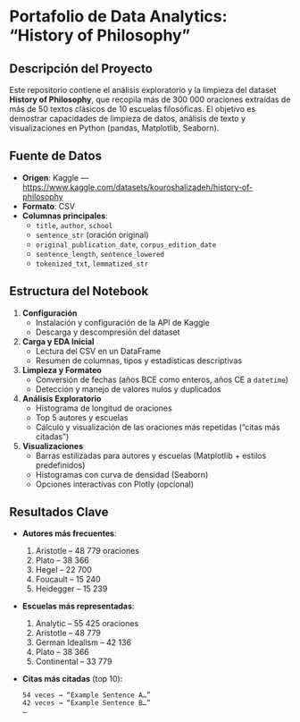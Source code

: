 # Portafolio de Data Analytics: “History of Philosophy”

## Descripción del Proyecto
Este repositorio contiene el análisis exploratorio y la limpieza del dataset **History of Philosophy**, que recopila más de 300 000 oraciones extraídas de más de 50 textos clásicos de 10 escuelas filosóficas. El objetivo es demostrar capacidades de limpieza de datos, análisis de texto y visualizaciones en Python (pandas, Matplotlib, Seaborn).

## Fuente de Datos
- **Origen**: Kaggle — https://www.kaggle.com/datasets/kouroshalizadeh/history-of-philosophy  
- **Formato**: CSV  
- **Columnas principales**:  
  - `title`, `author`, `school`  
  - `sentence_str` (oración original)  
  - `original_publication_date`, `corpus_edition_date`  
  - `sentence_length`, `sentence_lowered`  
  - `tokenized_txt`, `lemmatized_str`

## Estructura del Notebook
1. **Configuración**  
   - Instalación y configuración de la API de Kaggle  
   - Descarga y descompresión del dataset  
2. **Carga y EDA Inicial**  
   - Lectura del CSV en un DataFrame  
   - Resumen de columnas, tipos y estadísticas descriptivas  
3. **Limpieza y Formateo**  
   - Conversión de fechas (años BCE como enteros, años CE a `datetime`)  
   - Detección y manejo de valores nulos y duplicados  
4. **Análisis Exploratorio**  
   - Histograma de longitud de oraciones  
   - Top 5 autores y escuelas  
   - Cálculo y visualización de las oraciones más repetidas (“citas más citadas”)  
5. **Visualizaciones**  
   - Barras estilizadas para autores y escuelas (Matplotlib + estilos predefinidos)  
   - Histogramas con curva de densidad (Seaborn)  
   - Opciones interactivas con Plotly (opcional)  

## Resultados Clave
- **Autores más frecuentes**:  
  1. Aristotle – 48 779 oraciones  
  2. Plato – 38 366  
  3. Hegel – 22 700  
  4. Foucault – 15 240  
  5. Heidegger – 15 239  

- **Escuelas más representadas**:  
  1. Analytic – 55 425 oraciones  
  2. Aristotle – 48 779  
  3. German Idealism – 42 136  
  4. Plato – 38 366  
  5. Continental – 33 779  

- **Citas más citadas** (top 10):  
  ```text
  54 veces → “Example Sentence A…”
  42 veces → “Example Sentence B…”
  …  
